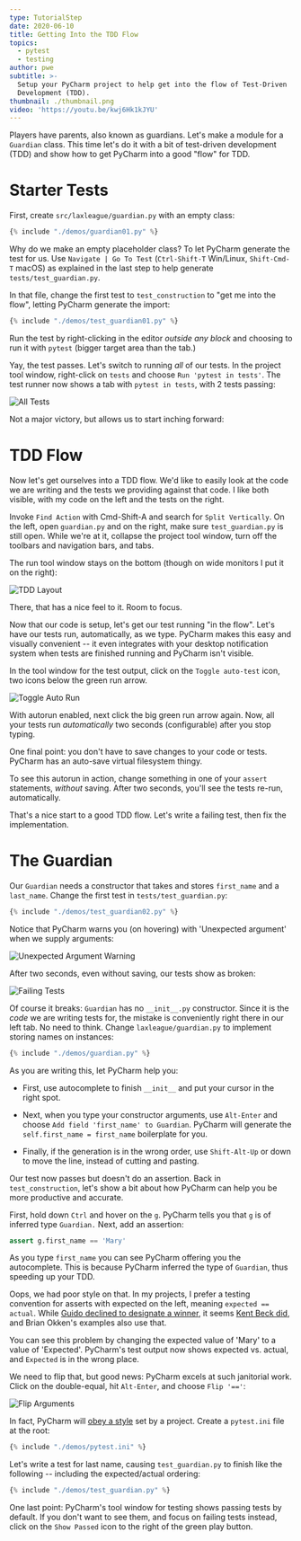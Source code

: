 ```yaml
---
type: TutorialStep
date: 2020-06-10
title: Getting Into the TDD Flow
topics:
  - pytest
  - testing
author: pwe
subtitle: >-
  Setup your PyCharm project to help get into the flow of Test-Driven
  Development (TDD).
thumbnail: ./thumbnail.png
video: 'https://youtu.be/kwj6Hk1kJYU'
---
```


Players have parents, also known as guardians. 
Let's make a module for a `Guardian` class.
This time let's do it with a bit of test-driven development (TDD) and show how to get PyCharm into a good "flow" for TDD.

# Starter Tests

First, create `src/laxleague/guardian.py` with an empty class:

```python
{% include "./demos/guardian01.py" %}
```

Why do we make an empty placeholder class? 
To let PyCharm generate the test for us.
Use `Navigate | Go To Test` (`Ctrl-Shift-T` Win/Linux, `Shift-Cmd-T` macOS) as explained in the last step to help generate `tests/test_guardian.py`.

In that file, change the first test to `test_construction` to "get me into the flow", letting PyCharm generate the import:

```python
{% include "./demos/test_guardian01.py" %}
```

Run the test by right-clicking in the editor *outside any block* and choosing to run it with `pytest` (bigger target area than the tab.)

Yay, the test passes.
Let's switch to running *all* of our tests.
In the project tool window, right-click on `tests` and choose `Run 'pytest in tests'`.
The test runner now shows a tab with `pytest in tests`, with 2 tests passing:  

![All Tests](./all_tests.png)

Not a major victory, but allows us to start inching forward:

# TDD Flow

Now let's get ourselves into a TDD flow. 
We'd like to easily look at the code we are writing and the tests we providing against that code. 
I like both visible, with my code on the left and the tests on the right.

Invoke `Find Action` with Cmd-Shift-A and search for `Split Vertically`.
On the left, open `guardian.py` and on the right, make sure `test_guardian.py` is still open. 
While we're at it, collapse the project tool window, turn off the toolbars and navigation bars, and tabs.

The run tool window stays on the bottom (though on wide monitors I put it on the right):

![TDD Layout](./tdd_layout.png)

There, that has a nice feel to it. 
Room to focus.

Now that our code is setup, let's get our test running "in the flow".
Let's have our tests run, automatically, as we type. 
PyCharm makes this easy and visually convenient -- it even integrates with your desktop notification system when tests are finished running and PyCharm isn't visible.

In the tool window for the test output, click on the `Toggle auto-test` icon, two icons below the green run arrow. 

![Toggle Auto Run](./toggle_auto_run.png)

With autorun enabled, next click the big green run arrow again.
Now, all your tests run *automatically* two seconds (configurable) after you stop typing.

One final point: you don't have to save changes to your code or tests.
PyCharm has an auto-save virtual filesystem thingy.

To see this autorun in action, change something in one of your `assert` statements, *without* saving.
After two seconds, you'll see the tests re-run, automatically.

That's a nice start to a good TDD flow. 
Let's write a failing test, then fix the implementation.

# The Guardian

Our `Guardian` needs a constructor that takes and stores `first_name` and a `last_name`.
Change the first test in `tests/test_guardian.py`:

```python
{% include "./demos/test_guardian02.py" %}
```

Notice that PyCharm warns you (on hovering) with 'Unexpected argument' when we supply arguments:

![Unexpected Argument Warning](./unexpected_argument.png)

After two seconds, even without saving, our tests show as broken:

![Failing Tests](./test_fails.png)

Of course it breaks: `Guardian` has no `__init__.py` constructor. 
Since it is the *code* we are writing tests for, the mistake is conveniently right there in our left tab. 
No need to think. 
Change `laxleague/guardian.py` to implement storing names on instances:

```python
{% include "./demos/guardian.py" %}
```

As you are writing this, let PyCharm help you:

- First, use autocomplete to finish `__init__` and put your cursor in the right spot.

- Next, when you type your constructor arguments, use `Alt-Enter` and
  choose `Add field 'first_name' to Guardian`. PyCharm will generate the
  `self.first_name = first_name` boilerplate for you.

- Finally, if the generation is in the wrong order, use
  `Shift-Alt-Up` or down to move the line, instead of cutting and pasting.

Our test now passes but doesn't do an assertion. 
Back in `test_construction`, let's show a bit about how PyCharm can help you be more productive and accurate.

First, hold down `Ctrl` and hover on the `g`. 
PyCharm tells you that `g` is of inferred type `Guardian.` 
Next, add an assertion:

```python
assert g.first_name == 'Mary'
```

As you type `first_name` you can see PyCharm offering you the autocomplete.
This is because PyCharm inferred the type of `Guardian`, thus speeding up your TDD.

Oops, we had poor style on that. 
In my projects, I prefer a testing convention for asserts with expected on the left, meaning `expected == actual`. 
While [Guido declined to designate a winner](https://mail.python.org/pipermail/python-dev/2010-December/106954.html), it seems [Kent Beck did](https://sourceforge.net/p/junit/mailman/message/3338997/), and Brian Okken's examples also use that.

You can see this problem by changing the expected value of 'Mary' to a value of 'Expected'.
PyCharm's test output now shows expected vs. actual, and `Expected` is in the wrong place.

We need to flip that, but good news: PyCharm excels at such janitorial work. 
Click on the double-equal, hit `Alt-Enter`, and choose `Flip '=='`:

![Flip Arguments](./flip_arguments.png)

In fact, PyCharm will [obey a style](https://youtrack.jetbrains.com/issue/PY-27267) set by a project.
Create a `pytest.ini` file at the root:

```python
{% include "./demos/pytest.ini" %}
```

Let's write a test for last name, causing `test_guardian.py` to finish like the following -- including the expected/actual ordering:

```python
{% include "./demos/test_guardian.py" %}
```

One last point: PyCharm's tool window for testing shows passing tests by default. 
If you don't want to see them, and focus on failing tests instead, click on the `Show Passed` icon to the right of the green play button.
